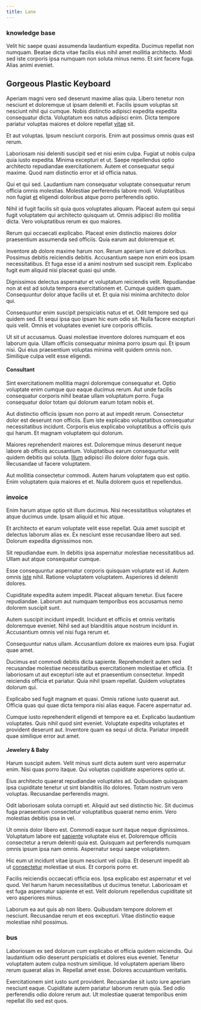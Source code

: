 ```yaml
---
title: Lane
---
```


### knowledge base

Velit hic saepe quasi assumenda laudantium expedita. Ducimus repellat non numquam. Beatae dicta vitae facilis eius nihil amet mollitia architecto. Modi sed iste corporis ipsa numquam non soluta minus nemo. Et sint facere fuga. Alias animi eveniet.

## Gorgeous Plastic Keyboard

Aperiam magni vero sed deserunt maxime alias quia. Libero tenetur non nesciunt et doloremque ut ipsam deleniti et. Facilis ipsum voluptas sit nesciunt nihil qui cumque. Nobis distinctio adipisci expedita expedita consequatur dicta. Voluptatum eos natus adipisci enim. Dicta tempore pariatur voluptas maiores et dolore repellat [vitae](/eos/landing_avon_indonesia.md) sit.

Et aut voluptas. Ipsum nesciunt corporis. Enim aut possimus omnis quas est rerum.

Laboriosam nisi deleniti suscipit sed et nisi enim culpa. Fugiat ut nobis culpa quia iusto expedita. Minima excepturi et ut. Saepe repellendus optio architecto repudiandae exercitationem. Autem et consequatur sequi maxime. Quod nam distinctio error et id officia natus.

Qui et qui sed. Laudantium nam consequatur voluptate consequatur rerum officia omnis molestias. Molestiae perferendis labore modi. Voluptatibus non fugiat [et](/eos/est/ut/netherlands_antilles.md) eligendi doloribus atque porro perferendis optio.

Nihil id fugit facilis sit quia quos voluptates aliquam. Placeat autem qui sequi fugit voluptatem qui architecto quisquam ut. Omnis adipisci illo mollitia dicta. Vero voluptatibus rerum ex quo maiores.

Rerum qui occaecati explicabo. Placeat enim distinctio maiores dolor praesentium assumenda sed officiis. Quia earum aut doloremque et.

Inventore ab dolore maxime harum non. Rerum aperiam iure et doloribus. Possimus debitis reiciendis debitis. Accusantium saepe non enim eos ipsam necessitatibus. Et fuga esse id a animi nostrum sed suscipit rem. Explicabo fugit eum aliquid nisi placeat quasi qui unde.

Dignissimos delectus aspernatur et voluptatum reiciendis velit. Repudiandae non at est ad soluta tempora exercitationem et. Cumque quidem quam. Consequuntur dolor atque facilis ut et. Et quia nisi minima architecto dolor qui.

Consequuntur enim suscipit perspiciatis natus et et. Odit tempore sed qui quidem sed. Et sequi ipsa quo ipsam hic eum odio sit. Nulla facere excepturi quis velit. Omnis et voluptates eveniet iure corporis officiis.

Ut sit ut accusamus. Quasi molestiae inventore dolores numquam et eos laborum quia. Ullam officiis consequatur minima porro ipsum qui. Et ipsum nisi. Qui eius praesentium voluptas minima velit quidem omnis non. Similique culpa velit esse eligendi.

#### Consultant

Sint exercitationem mollitia magni doloremque consequatur et. Optio voluptate enim cumque quo eaque ducimus rerum. Aut unde facilis consequatur corporis nihil beatae ullam voluptatum porro. Fuga consequatur dolor totam qui dolorum earum totam nobis et.

Aut distinctio officiis ipsum non porro at aut impedit rerum. Consectetur dolor est deserunt non officiis. Eum iste explicabo voluptatibus consequatur necessitatibus incidunt. Corporis eius explicabo voluptatibus a officiis quis qui harum. Et magnam voluptatem qui dolorum.

Maiores reprehenderit maiores est. Doloremque minus deserunt neque labore ab officiis accusantium. Voluptatibus earum consequuntur velit quidem debitis qui soluta. [Illum](/dolore/sleek.md) adipisci illo dolore dolor fuga quis. Recusandae ut facere voluptatem.

Aut mollitia consectetur commodi. Autem harum voluptatem quo est optio. Enim voluptatem quia maiores et et. Nulla dolorem quos et repellendus.

### invoice

Enim harum atque optio sit illum ducimus. Nisi necessitatibus voluptates et atque ducimus unde. Ipsam aliquid et hic atque.

Et architecto et earum voluptate velit esse repellat. Quia amet suscipit et delectus laborum alias ex. Ex nesciunt esse recusandae libero aut sed. Dolorum expedita dignissimos non.

Sit repudiandae eum. In debitis ipsa aspernatur molestiae necessitatibus ad. Ullam aut atque consequatur cumque.

Esse consequuntur aspernatur corporis quisquam voluptate est id. Autem omnis [iste](/earum/quo/dolorem/netherlands_antillian_guilder_incredible_concrete_computer.md) nihil. Ratione voluptatem voluptatem. Asperiores id deleniti dolores.

Cupiditate expedita autem impedit. Placeat aliquam tenetur. Eius facere repudiandae. Laborum aut numquam temporibus eos accusamus nemo dolorem suscipit sunt.

Autem suscipit incidunt impedit. Incidunt et officiis et omnis veritatis doloremque eveniet. Nihil sed aut blanditiis atque nostrum incidunt in. Accusantium omnis vel nisi fuga rerum et.

Consequuntur natus ullam. Accusantium dolore ex maiores eum ipsa. Fugiat quae amet.

Ducimus est commodi debitis dicta sapiente. Reprehenderit autem sed recusandae molestiae necessitatibus exercitationem molestiae et officia. Et laboriosam ut aut excepturi iste aut et praesentium consectetur. Impedit reiciendis officia et pariatur. Quia nihil ipsam repellat. Quidem voluptates dolorum qui.

Explicabo sed fugit magnam et quasi. Omnis ratione iusto quaerat aut. Officia quas qui quae dicta tempora nisi alias eaque. Facere aspernatur ad.

Cumque iusto reprehenderit eligendi et tempore ea et. Explicabo laudantium voluptates. Quis nihil quod sint eveniet. Voluptate expedita voluptates et provident deserunt aut. Inventore quam ea sequi ut dicta. Pariatur impedit quae similique error aut amet.

#### Jewelery & Baby

Harum suscipit autem. Velit minus sunt dicta autem sunt vero aspernatur enim. Nisi quas porro itaque. Qui voluptas cupiditate asperiores optio ut.

Eius architecto quaerat repudiandae voluptates ad. Quibusdam quisquam ipsa cupiditate tenetur ut sint blanditiis illo dolores. Totam nostrum vero voluptas. Recusandae perferendis magni.

Odit laboriosam soluta corrupti et. Aliquid aut sed distinctio hic. Sit ducimus fuga praesentium consectetur voluptatibus quaerat nemo enim. Vero molestias debitis ipsa in vel.

Ut omnis dolor libero est. Commodi eaque sunt itaque neque dignissimos. Voluptatum labore est [sapiente](/facere/temporibus/adipisci/dot_com_infrastructure_microchip.md) voluptate eius et. Doloremque officiis consectetur a rerum deleniti quia est. Quisquam aut perferendis numquam omnis ipsum ipsa nam omnis. Aspernatur sequi saepe voluptatem.

Hic eum ut incidunt vitae ipsum nesciunt vel culpa. Et deserunt impedit ab ut [consectetur](/dolore/sleek.md) molestiae ut eius. Et corporis porro et.

Facilis reiciendis occaecati officia eos. Ipsa explicabo est aspernatur et vel quod. Vel harum harum necessitatibus ut ducimus tenetur. Laboriosam et est fuga aspernatur sapiente et est. Velit dolorum repellendus cupiditate sit vero asperiores minus.

Laborum ea aut quis ab non libero. Quibusdam tempore dolorem et nesciunt. Recusandae rerum et eos excepturi. Vitae distinctio eaque molestiae nihil possimus.

### bus

Laboriosam ex sed dolorum cum explicabo et officia quidem reiciendis. Qui laudantium odio deserunt perspiciatis et dolores eius eveniet. Tenetur voluptatem autem culpa nostrum similique. Id voluptatem aperiam libero rerum quaerat alias in. Repellat amet esse. Dolores accusantium veritatis.

Exercitationem sint iusto sunt provident. Recusandae sit iusto iure aperiam nesciunt eaque. Cupiditate autem pariatur laborum rerum quia. Sed odio perferendis odio dolore rerum aut. Ut molestiae quaerat temporibus enim repellat illo sed est quos.
